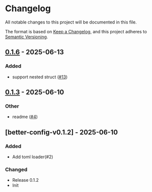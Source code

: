 # Changelog

All notable changes to this project will be documented in this file.

The format is based on [Keep a Changelog](https://keepachangelog.com/en/1.0.0/),
and this project adheres to [Semantic Versioning](https://semver.org/spec/v2.0.0.html).

## [0.1.6](https://github.com/bingryan/better-config-rs/compare/better-config-derive-v0.1.5...better-config-derive-v0.1.6) - 2025-06-13

### Added

- support nested struct ([#13](https://github.com/bingryan/better-config-rs/pull/13))

## [0.1.3](https://github.com/bingryan/better-config-rs/compare/better-config-derive-v0.1.2...better-config-derive-v0.1.3) - 2025-06-10

### Other

- readme ([#4](https://github.com/bingryan/better-config-rs/pull/4))

## [better-config-v0.1.2] - 2025-06-10

### Added

-   Add toml loader(#2)

### Changed

-   Release 0.1.2
-   Init

